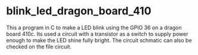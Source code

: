 # blink_led_dragon_board_410

This a program in C to make a LED blink using the GPIO 36 on a dragon board 410c.
Its used a circuit with a transistor as a switch to supply power enough to make 
the LED shine fully bright. 
The circuit schmatic can also be checked on the file circuit.
